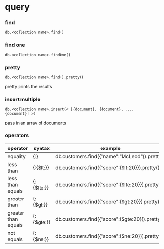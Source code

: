 # query

### find
```
db.<collection name>.find()
```

### find one
```
db.<collection name>.findOne()
```

### pretty
```
db.<collection name>.find().pretty()
```
pretty prints the results

### insert multiple
```
db.<collection name>.insert(< [{document}, {document}, ..., {document}] >)
```
pass in an array of documents

### operators

| operator | syntax | example |
| --- | --- | --- |
| equality | {<key>:<value>} | db.customers.find({"name":"McLeod"}).pretty() | 
| less than | {<key>:{$lt:<value>}} | db.customers.find({"score":{$lt:20}}).pretty() | 
| less than equals | {<key>:{$lte:<value>}} | db.customers.find({"score":{$lte:20}}).pretty() | 
| greater than | {<key>:{$gt:<value>}} | db.customers.find({"score":{$gt:20}}).pretty() | 
| greater than equals | {<key>:{$gte:<value>}} | db.customers.find({"score":{$gte:20}}).pretty() | 
| not equals | {<key>:{$ne:<value>}} | db.customers.find({"score":{$ne:20}}).pretty() | 

###
```
```

###
```
```

###
```
```

###
```
```

###
```
```

###
```
```